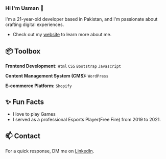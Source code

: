 ### Hi I'm Usman 👋

I'm a 21-year-old developer based in Pakistan, and I'm passionate about crafting digital experiences. 

- Check out my [website](#) to learn more about me.
 
## 📦 Toolbox

**Frontend Development:** `Html` `CSS` `Bootstrap` `Javascript`
 
**Content Management System (CMS):** `WordPress`

**E-commerce Platform:** `Shopify` 
 
## ✨ Fun Facts 

- I love to play Games
- I served as a professional Esports Player(Free Fire) from 2019 to 2021.

## 📫 Contact

 For a quick response, DM me on [LinkedIn](https://www.linkedin.com/in/usman-ahmad-72965a279/). 
